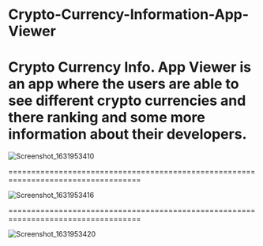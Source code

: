 # Crypto-Currency-Information-App-Viewer
Crypto Currency Info. App Viewer is an app where the users are able to see different crypto currencies and there ranking and some more information about their developers.
===================================================================================

![Screenshot_1631953410](https://user-images.githubusercontent.com/68829790/133882166-44ad1396-2f63-4c29-aeed-81cf761aab0c.png)

===================================================================================

![Screenshot_1631953416](https://user-images.githubusercontent.com/68829790/133882173-d45eaed7-55ce-4369-a1b1-b9cab5809450.png)

===================================================================================

![Screenshot_1631953420](https://user-images.githubusercontent.com/68829790/133882177-0358474d-98e8-489d-ac93-242bce8f11e3.png)
